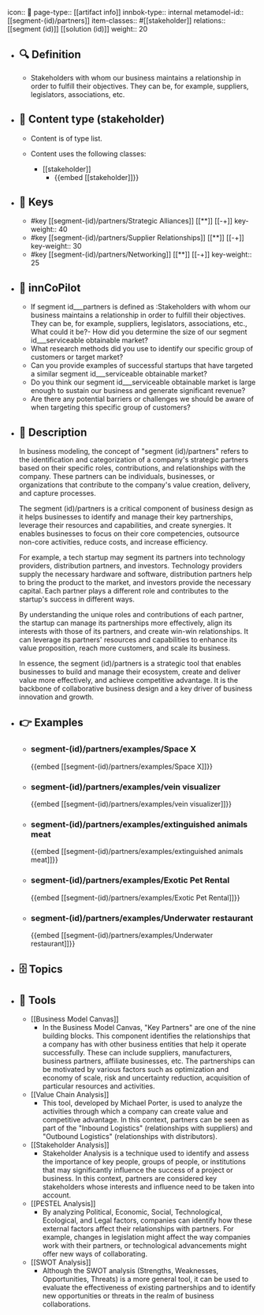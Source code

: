 icon:: 🧿
page-type:: [[artifact info]]
innbok-type:: internal
metamodel-id:: [[segment-(id)/partners]]
item-classes:: #[[stakeholder]]
relations:: [[segment (id)]] [[solution (id)]]
weight:: 20

- ## 🔍 Definition
  - Stakeholders with whom our business maintains a relationship in order to fulfill their objectives. They can be, for example, suppliers, legislators, associations, etc.
- ## 📰 Content type (stakeholder)
  - Content is of type list.
  
  - Content uses the following classes:
    - [[stakeholder]]
      - {{embed [[stakeholder]]}}
  
- ## 🔑 Keys
  - #key [[segment-(id)/partners/Strategic Alliances]] [[**]] [[-+]]
    key-weight:: 40
  - #key [[segment-(id)/partners/Supplier Relationships]] [[**]] [[-+]]
    key-weight:: 30
  - #key [[segment-(id)/partners/Networking]] [[**]] [[-+]]
    key-weight:: 25
- ## 🤖 innCoPilot
  - If segment id___partners is defined as :Stakeholders with whom our business maintains a relationship in order to fulfill their objectives. They can be, for example, suppliers, legislators, associations, etc., What could it be?- How did you determine the size of our segment id___serviceable obtainable market? 
  - What research methods did you use to identify our specific group of customers or target market? 
  - Can you provide examples of successful startups that have targeted a similar segment id___serviceable obtainable market? 
  - Do you think our segment id___serviceable obtainable market is large enough to sustain our business and generate significant revenue? 
  - Are there any potential barriers or challenges we should be aware of when targeting this specific group of customers?
- ## 📖 Description
  In business modeling, the concept of "segment (id)/partners" refers to the identification and categorization of a company's strategic partners based on their specific roles, contributions, and relationships with the company. These partners can be individuals, businesses, or organizations that contribute to the company's value creation, delivery, and capture processes.
  
  The segment (id)/partners is a critical component of business design as it helps businesses to identify and manage their key partnerships, leverage their resources and capabilities, and create synergies. It enables businesses to focus on their core competencies, outsource non-core activities, reduce costs, and increase efficiency.
  
  For example, a tech startup may segment its partners into technology providers, distribution partners, and investors. Technology providers supply the necessary hardware and software, distribution partners help to bring the product to the market, and investors provide the necessary capital. Each partner plays a different role and contributes to the startup's success in different ways.
  
  By understanding the unique roles and contributions of each partner, the startup can manage its partnerships more effectively, align its interests with those of its partners, and create win-win relationships. It can leverage its partners' resources and capabilities to enhance its value proposition, reach more customers, and scale its business.
  
  In essence, the segment (id)/partners is a strategic tool that enables businesses to build and manage their ecosystem, create and deliver value more effectively, and achieve competitive advantage. It is the backbone of collaborative business design and a key driver of business innovation and growth.
- ## 👉 Examples
  - ### segment-(id)/partners/examples/Space X
    {{embed [[segment-(id)/partners/examples/Space X]]}}
  - ### segment-(id)/partners/examples/vein visualizer
    {{embed [[segment-(id)/partners/examples/vein visualizer]]}}
  - ### segment-(id)/partners/examples/extinguished animals meat
    {{embed [[segment-(id)/partners/examples/extinguished animals meat]]}}
  - ### segment-(id)/partners/examples/Exotic Pet Rental
    {{embed [[segment-(id)/partners/examples/Exotic Pet Rental]]}}
  - ### segment-(id)/partners/examples/Underwater restaurant
    {{embed [[segment-(id)/partners/examples/Underwater restaurant]]}}
  
- ## 🗄️ Topics
  
- ## 🧰 Tools
  - [[Business Model Canvas]]
    - In the Business Model Canvas, "Key Partners" are one of the nine building blocks. This component identifies the relationships that a company has with other business entities that help it operate successfully. These can include suppliers, manufacturers, business partners, affiliate businesses, etc. The partnerships can be motivated by various factors such as optimization and economy of scale, risk and uncertainty reduction, acquisition of particular resources and activities.
  - [[Value Chain Analysis]]
    - This tool, developed by Michael Porter, is used to analyze the activities through which a company can create value and competitive advantage. In this context, partners can be seen as part of the "Inbound Logistics" (relationships with suppliers) and "Outbound Logistics" (relationships with distributors).
  - [[Stakeholder Analysis]]
    - Stakeholder Analysis is a technique used to identify and assess the importance of key people, groups of people, or institutions that may significantly influence the success of a project or business. In this context, partners are considered key stakeholders whose interests and influence need to be taken into account.
  - [[PESTEL Analysis]]
    - By analyzing Political, Economic, Social, Technological, Ecological, and Legal factors, companies can identify how these external factors affect their relationships with partners. For example, changes in legislation might affect the way companies work with their partners, or technological advancements might offer new ways of collaborating.
  - [[SWOT Analysis]]
    - Although the SWOT analysis (Strengths, Weaknesses, Opportunities, Threats) is a more general tool, it can be used to evaluate the effectiveness of existing partnerships and to identify new opportunities or threats in the realm of business collaborations.

